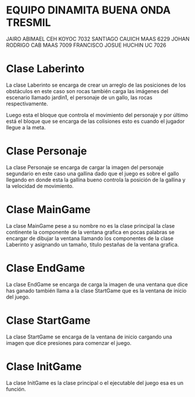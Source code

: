 
# EQUIPO DINAMITA BUENA ONDA TRESMIL

JAIRO ABIMAEL CEH KOYOC 7032
SANTIAGO CAUICH MAAS 6229
JOHAN RODRIGO CAB MAAS 7009
FRANCISCO JOSUE HUCHIN UC 7026

# Clase Laberinto

La clase Laberinto se encarga de crear un arreglo de las posiciones de los obstáculos en este caso son rocas también carga las imágenes del escenario llamado jardin1, el personaje de un gallo, las rocas respectivamente.

Luego esta el bloque que controla el movimiento del personaje y por último está el bloque que se encarga de las colisiones esto es cuando el jugador llegue a la meta.

# Clase Personaje

La clase Personaje se encarga de cargar la imagen del personaje segundario en este caso una gallina dado que el juego es sobre el gallo llegando en donde esta la gallina bueno controla la posición de la gallina y la velocidad de movimiento.

# Clase MainGame

La clase MainGame pese a su nombre no es la clase principal la clase continente la componente de la ventana grafica en pocas palabras se encargar de dibujar la ventana llamando los componentes de la clase Laberinto y asignando un tamaño, titulo pestañas de la ventana grafica.

# Clase EndGame

La clase EndGame se encarga de carga la imagen de una ventana que dice has ganado también llama a la clase StartGame que es la ventana de inicio del juego.

# Clase StartGame

La clase StartGame se encarga de la ventana de inicio cargando una imagen que dice presiones para comenzar el juego.

# Clase InitGame

La clase InitGame es la clase principal o el ejecutable del juego esa es  un función.

